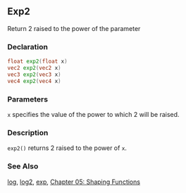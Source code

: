 ## Exp2
Return 2 raised to the power of the parameter

### Declaration
```glsl
float exp2(float x)  
vec2 exp2(vec2 x)  
vec3 exp2(vec3 x)  
vec4 exp2(vec4 x)
```

### Parameters
```x``` specifies the value of the power to which 2 will be raised.

### Description
```exp2()``` returns 2 raised to the power of ```x```.

<div class="simpleFunction" data="y = exp2(x); "></div>

### See Also

[log](/glossary/?search=log), [log2](/glossary/?search=log2), [exp](/glossary/?search=exp), [Chapter 05: Shaping Functions](/05/)
